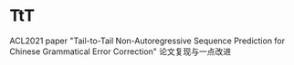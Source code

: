 # TtT
ACL2021 paper "Tail-to-Tail Non-Autoregressive Sequence Prediction for Chinese Grammatical Error Correction" 论文复现与一点改进
